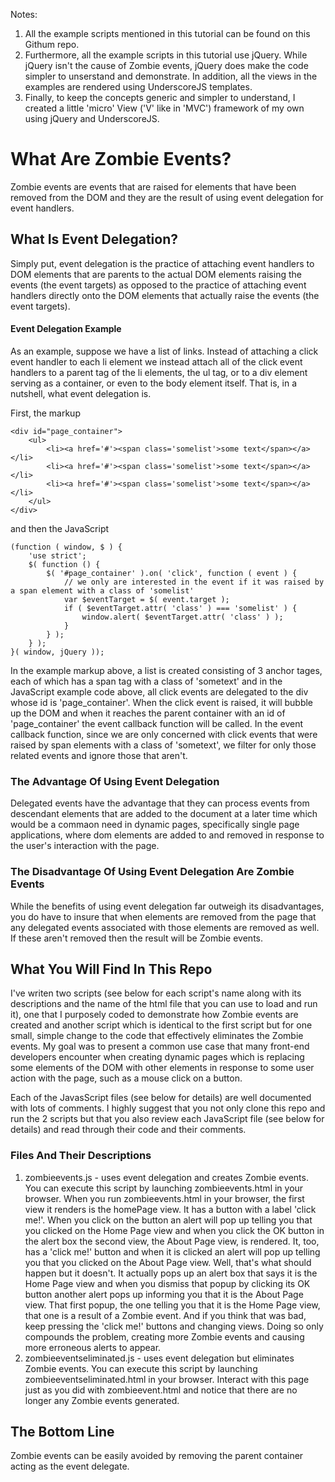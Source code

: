 Notes:
1. All the example scripts mentioned in this tutorial can be found on this Githum repo.
2. Furthermore, all the example scripts in this tutorial use jQuery. While jQuery isn't the cause of Zombie events, jQuery does make the code simpler to unserstand and demonstrate. In addition, all the views in the examples are rendered using UnderscoreJS templates.
3. Finally, to keep the concepts generic and simpler to understand, I created a little 'micro' View ('V' like in 'MVC') framework of my own using jQuery and UnderscoreJS.

What Are Zombie Events?
=======================
Zombie events are events that are raised for elements that have been removed from the DOM and they are the result of using event delegation for event handlers.

What Is Event Delegation?
-------------------------
Simply put, event delegation is the practice of attaching event handlers to DOM elements that are parents to the actual DOM elements raising the events (the event targets) as opposed to the practice of attaching event handlers directly onto the DOM elements that actually raise the events (the event targets).

#### Event Delegation Example

As an example, suppose we have a list of links. Instead of attaching a click event handler to each li element we instead attach all of the click event handlers to a parent tag of the li elements, the ul tag, or to a div element serving as a container, or even to the body element itself. That is, in a nutshell, what event delegation is.

First, the markup

    <div id="page_container">
        <ul>
            <li><a href='#'><span class='somelist'>some text</span></a></li>
            <li><a href='#'><span class='somelist'>some text</span></a></li>
            <li><a href='#'><span class='somelist'>some text</span></a></li>
        </ul>
    </div>

and then the JavaScript

    (function ( window, $ ) {
        'use strict';
        $( function () {
            $( '#page_container' ).on( 'click', function ( event ) {
                // we only are interested in the event if it was raised by a span element with a class of 'somelist'
                var $eventTarget = $( event.target );
                if ( $eventTarget.attr( 'class' ) === 'somelist' ) {
                    window.alert( $eventTarget.attr( 'class' ) );
                }
            } );
        } );
    }( window, jQuery ));

In the example markup above, a list is created consisting of 3 anchor tages, each of which has a span tag with a class of 'sometext' and in the JavaScript example code above, all click events are delegated to the div whose id is 'page_container'. When the click event is raised, it will bubble up the DOM and when it reaches the parent container with an id of 'page_container' the event callback function will be called. In the event callback function, since we are only concerned with click events that were raised by span elements with a class of 'sometext', we filter for only those related events and ignore those that aren't.

### The Advantage Of Using Event Delegation
Delegated events have the advantage that they can process events from descendant elements that are added to the document at a later time which would be a commaon need in dynamic pages, specifically single page applications, where dom elements are added to and removed in response to the user's interaction with the page.

### The Disadvantage Of Using Event Delegation Are Zombie Events
While the benefits of using event delegation far outweigh its disadvantages, you do have to insure that when elements are removed from the page that any delegated events associated with those elements are removed as well. If these aren't removed then the result will be Zombie events.

What You Will Find In This Repo
-------------------------------
I've writen two scripts (see below for each script's name along with its descriptions and the name of the html file that you can use to load and run it), one that I purposely coded to demonstrate how Zombie events are created and another script which is identical to the first script but for one small, simple change to the code that effectively eliminates the Zombie events. My goal was to present a common use case that many front-end developers encounter when creating dynamic pages which is replacing some elements of the DOM with other elements in response to some user action with the page, such as a mouse click on a button.

Each of the JavasScript files (see below for details) are well documented with lots of comments. I highly suggest that you not only clone this repo and run the 2 scripts but that you also review each JavaScript file (see below for details) and read through their code and their comments.

### Files And Their Descriptions
1. zombieevents.js - uses event delegation and creates Zombie events. You can execute this script by launching zombieevents.html in your browser. When you run zombieevents.html in your browser, the first view it renders is the homePage view. It has a button with a label 'click me!'. When you click on the button an alert will pop up telling you that you clicked on the Home Page view and when you click the OK button in the alert box the second view, the About Page view, is rendered. It, too, has a 'click me!' button and when it is clicked an alert will pop up telling you that you clicked on the About Page view. Well, that's what should happen but it doesn't. It actually pops up an alert box that says it is the Home Page view and when you dismiss that popup by clicking its OK button another alert pops up informing you that it is the About Page view. That first popup, the one telling you that it is the Home Page view, that one is a result of a Zombie event. And if you think that was bad, keep pressing the 'click me!' buttons and changing views. Doing so only compounds the problem, creating more Zombie events and causing more erroneous alerts to appear.
2. zombieeventseliminated.js - uses event delegation but eliminates Zombie events. You can execute this script by launching zombieeventseliminated.html in your browser. Interact with this page just as you did with zombieevent.html and notice that there are no longer any Zombie events generated.

## The Bottom Line
Zombie events can be easily avoided by removing the parent container acting as the event delegate.
